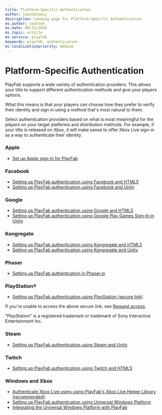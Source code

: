 ```yaml
---
title: Platform-Specific Authentication
author: joannaleecy
description: Landing page for Platform-Specific Authentication.
ms.author: joanlee
ms.date: 06/12/2018
ms.topic: article
ms.service: playfab
keywords: playfab, authentication
ms.localizationpriority: medium
---
```


# Platform-Specific Authentication

PlayFab supports a wide variety of authentication providers. This allows your title to support different authentication methods and give your players options.

What this means is that your players can choose how they prefer to verify their identity and sign in using a method that's most natural to them.

Select authentication providers based on what is most meaningful for the players on your target platforms and distribution methods. For example, if your title is released on Xbox, it will make sense to offer Xbox Live sign-in as a way to authenticate their identity.

### Apple

- [Set up Apple sign-in for PlayFab](apple-open-id.md)

### Facebook

- [Setting up PlayFab authentication using Facebook and HTML5](facebook-html5.md)
- [Setting up PlayFab authentication using Facebook and Unity](facebook-unity.md)

### Google

- [Setting up PlayFab authentication using Google and HTML5](google-html5.md)
- [Setting up PlayFab authentication using Google Play Games Sign-In in Unity](google-sign-in-unity.md)

### Kongregate

- [Setting up PlayFab authentication using Kongregate and HTML5](kongregate-html5.md)
- [Setting up PlayFab authentication using Kongregate and Unity](kongregate-unity.md)

### Phaser

- [Setting up PlayFab authentication in Phaser.io](phaser-io.md)

### PlayStation&#174;

- [Setting up PlayFab authentication using PlayStation (secure link)](https://dev.azure.com/PlayFabPrivate/PS5/_git/XPlatCppSdk-Private-PS5?path=%2FGuideToLoginWithPSN.md&_a=preview)

If you're unable to access the above secure link, see [Request access](https://aka.ms/pf-partner-request-access).

"PlayStation" is a registered trademark or trademark of Sony Interactive Entertainment Inc.

### Steam

- [Setting up PlayFab authentication using Steam and Unity](steam-unity.md)

### Twitch

- [Setting up PlayFab authentication using Twitch and HTML5](twitch-html5.md)

### Windows and Xbox

- [Authenticate Xbox Live users using PlayFab's Xbox Live Helper Library (recommended)](../../multiplayer/networking/party-xbox-live-guide.md#mapping-between-xbox-live-user-ids-and-playfab-entity-ids)
- [Setting up PlayFab authentication using Universal Windows Platform](uwp.md)
- [Integrating the Universal Windows Platform with PlayFab](uwp-integration.md)
